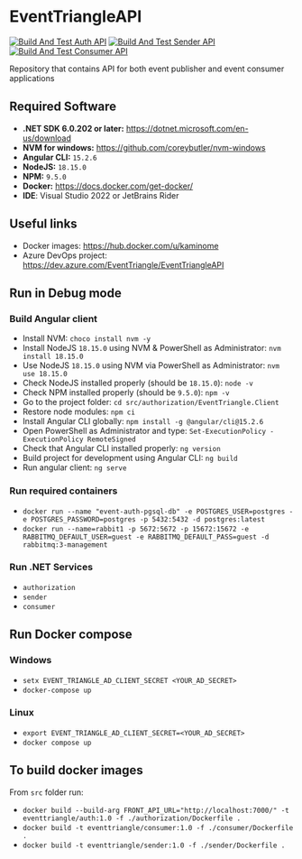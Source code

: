 # EventTriangleAPI

[![Build And Test Auth API](https://github.com/EventTriangle/EventTriangleAPI/actions/workflows/auth-build-and-test.yml/badge.svg)](https://github.com/EventTriangle/EventTriangleAPI/actions/workflows/auth-build-and-test.yml)
[![Build And Test Sender API](https://github.com/EventTriangle/EventTriangleAPI/actions/workflows/sender-build-and-test.yml/badge.svg)](https://github.com/EventTriangle/EventTriangleAPI/actions/workflows/sender-build-and-test.yml)
[![Build And Test Consumer API](https://github.com/EventTriangle/EventTriangleAPI/actions/workflows/consumer-build-and-test.yml/badge.svg)](https://github.com/EventTriangle/EventTriangleAPI/actions/workflows/consumer-build-and-test.yml)

Repository that contains API for both event publisher and event consumer applications

## Required Software

- **.NET SDK 6.0.202 or later:** https://dotnet.microsoft.com/en-us/download
- **NVM for windows:** https://github.com/coreybutler/nvm-windows
- **Angular CLI:** `15.2.6`
- **NodeJS:** `18.15.0`
- **NPM:** `9.5.0`
- **Docker:** https://docs.docker.com/get-docker/
- **IDE**: Visual Studio 2022 or JetBrains Rider

## Useful links

- Docker images: https://hub.docker.com/u/kaminome
- Azure DevOps project: https://dev.azure.com/EventTriangle/EventTriangleAPI

## Run in Debug mode

### Build Angular client

- Install NVM: `choco install nvm -y`
- Install NodeJS `18.15.0` using NVM & PowerShell as Administrator: `nvm install 18.15.0`
- Use NodeJS `18.15.0` using NVM via PowerShell as Administrator: `nvm use 18.15.0`
- Check NodeJS installed properly (should be `18.15.0`): `node -v`
- Check NPM installed properly (should be `9.5.0`): `npm -v`
- Go to the project folder: `cd src/authorization/EventTriangle.Client`
- Restore node modules: `npm ci`
- Install Angular CLI globally: `npm install -g @angular/cli@15.2.6`
- Open PowerShell as Administrator and type: `Set-ExecutionPolicy -ExecutionPolicy RemoteSigned`
- Check that Angular CLI installed properly: `ng version`
- Build project for development using Angular CLI: `ng build`
- Run angular client: `ng serve`

### Run required containers

- `docker run --name "event-auth-pgsql-db" -e POSTGRES_USER=postgres -e POSTGRES_PASSWORD=postgres -p 5432:5432 -d postgres:latest`
- `docker run --name=rabbit1 -p 5672:5672 -p 15672:15672 -e RABBITMQ_DEFAULT_USER=guest -e RABBITMQ_DEFAULT_PASS=guest -d rabbitmq:3-management`

### Run .NET Services

- `authorization`
- `sender`
- `consumer`

## Run Docker compose

### Windows

- `setx EVENT_TRIANGLE_AD_CLIENT_SECRET <YOUR_AD_SECRET>`
- `docker-compose up`

### Linux

- `export EVENT_TRIANGLE_AD_CLIENT_SECRET=<YOUR_AD_SECRET>`
- `docker compose up`

## To build docker images

From `src` folder run:

- `docker build --build-arg FRONT_API_URL="http://localhost:7000/" -t eventtriangle/auth:1.0 -f ./authorization/Dockerfile .`
- `docker build -t eventtriangle/consumer:1.0 -f ./consumer/Dockerfile . `
- `docker build -t eventtriangle/sender:1.0 -f ./sender/Dockerfile .`